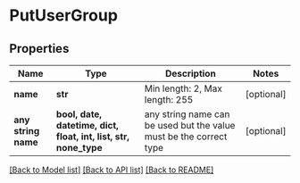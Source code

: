 # PutUserGroup


## Properties
Name | Type | Description | Notes
------------ | ------------- | ------------- | -------------
**name** | **str** | Min length: 2, Max length: 255 | [optional] 
**any string name** | **bool, date, datetime, dict, float, int, list, str, none_type** | any string name can be used but the value must be the correct type | [optional]

[[Back to Model list]](../README.md#documentation-for-models) [[Back to API list]](../README.md#documentation-for-api-endpoints) [[Back to README]](../README.md)


